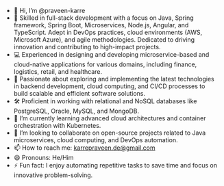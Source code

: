 
- 👋 Hi, I’m @praveen-karre
- 👀 Skilled in full-stack development with a focus on Java, Spring framework, Spring Boot, Microservices, Node.js, Angular, and TypeScript. Adept in DevOps practices, cloud environments (AWS, Microsoft Azure), and agile methodologies. Dedicated to driving innovation and contributing to high-impact projects.
- 💻 Experienced in designing and developing microservice-based and cloud-native applications for various domains, including finance, logistics, retail, and healthcare.
- 🚀 Passionate about exploring and implementing the latest technologies in backend development, cloud computing, and CI/CD processes to build scalable and efficient software solutions.
- 🛠️ Proficient in working with relational and NoSQL databases like PostgreSQL, Oracle, MySQL, and MongoDB.
- 🌱 I’m currently learning advanced cloud architectures and container orchestration with Kubernetes.
- 💞️ I’m looking to collaborate on open-source projects related to Java microservices, cloud computing, and DevOps automation.
- 📫 How to reach me: [karrepraveen.de@gmail.com](mailto:karrepraveen.de@gmail.com)
- 😄 Pronouns: He/Him
- ⚡ Fun fact: I enjoy automating repetitive tasks to save time and focus on innovative problem-solving.

